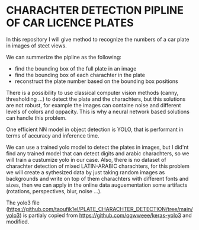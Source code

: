 # CHARACHTER DETECTION PIPLINE OF CAR LICENCE PLATES

In this repository I will give method to recognize the numbers of a car plate in images of steet views.

We can summerize the pipline as the following:
- find the bounding box of the full plate in an image
- find the bounding box of each charachter in the plate
- reconstruct the plate number based on the bounding box positions

There is a possibility to use classical computer vision methods (canny, thresholding ...) to detect the plate and the charachters, but this solutions are not robust,
for example the images can containe noise and different levels of colors and oppacity. This is why a neural network based solutions can handle this problem.

One efficient NN model in object detection is YOLO, that is performant in terms of accuracy and inference time.

We can use a trained yolo model to detect the plates in images, but I did'nt find any trained model that can detect digits and arabic charachters, so we will train a custumize yolo in our case. Also, there is no dataset of charachter detection of mixed LATIN-ARABIC charachters, for this problem we will create a sythesized data by just taking random images as backgrounds and write on top of them charachters with different fonts and sizes, then we can apply in the online data auguementation some artifacts (rotations, perspectives, blur, noise ...).


The yolo3 file (https://github.com/taoufik1el/PLATE_CHARACHTER_DETECTION/tree/main/yolo3) is partialy copied from https://github.com/qqwweee/keras-yolo3 and modified.
